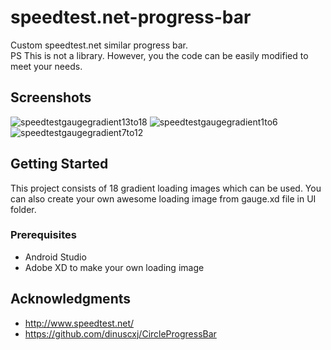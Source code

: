 # speedtest.net-progress-bar

Custom speedtest.net similar progress bar.  
PS This is not a library. However, you the code can be easily modified to meet your needs.

## Screenshots
![speedtestgaugegradient13to18](https://user-images.githubusercontent.com/26672724/43284068-57a8f2d6-9138-11e8-9d2c-23fdb7923e06.gif)
![speedtestgaugegradient1to6](https://user-images.githubusercontent.com/26672724/43284070-57df6474-9138-11e8-935d-893f111d932e.gif)
![speedtestgaugegradient7to12](https://user-images.githubusercontent.com/26672724/43284071-581547d8-9138-11e8-92e3-9b9e92263fe6.gif)

## Getting Started

This project consists of 18 gradient loading images which can be used. You can also create your own awesome loading image from gauge.xd file in UI folder. 

### Prerequisites

* Android Studio
* Adobe XD to make your own loading image

## Acknowledgments

* http://www.speedtest.net/
* https://github.com/dinuscxj/CircleProgressBar
